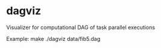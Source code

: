 dagviz
======

Visualizer for computational DAG of task parallel executions

Example:
  make
  ./dagviz data/fib5.dag
